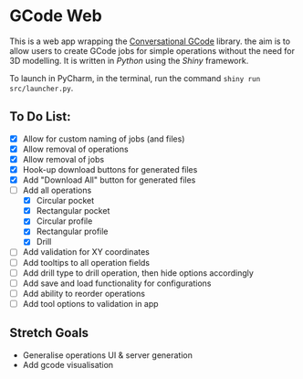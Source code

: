 # GCode Web

This is a web app wrapping the [Conversational GCode](https://github.com/janion/ConversationalGCode) library. the aim is to allow users to create GCode jobs for simple operations without the need for 3D modelling. It is written in *Python* using the *Shiny* framework.

To launch in PyCharm, in the terminal, run the command `shiny run src/launcher.py`.

## To Do List:
- [X] Allow for custom naming of jobs (and files)
- [X] Allow removal of operations
- [X] Allow removal of jobs
- [X] Hook-up download buttons for generated files
- [X] Add "Download All" button for generated files
- [ ] Add all operations
  - [X] Circular pocket
  - [X] Rectangular pocket
  - [X] Circular profile
  - [X] Rectangular profile
  - [X] Drill
- [ ] Add validation for XY coordinates
- [ ] Add tooltips to all operation fields
- [ ] Add drill type to drill operation, then hide options accordingly
- [ ] Add save and load functionality for configurations
- [ ] Add ability to reorder operations
- [ ] Add tool options to validation in app

## Stretch Goals
- Generalise operations UI & server generation
- Add gcode visualisation
